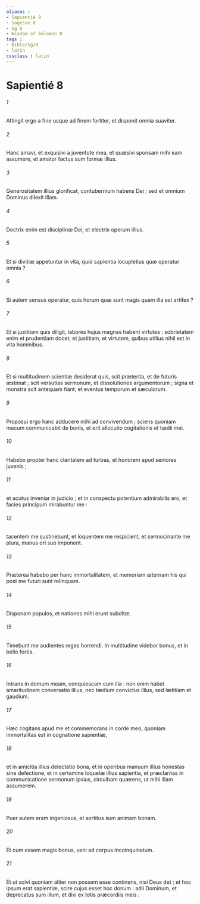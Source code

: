 ```yaml
---
aliases : 
- Sapientié 8
- Sagesse 8
- Sg 8
- Wisdom of Solomon 8
tags : 
- Bible/Sg/8
- latin
cssclass : latin
---
```


# Sapientié 8

###### 1
Attingit ergo a fine usque ad finem fortiter, et disponit omnia suaviter.
###### 2
Hanc amavi, et exquisivi a juventute mea, et quæsivi sponsam mihi eam assumere, et amator factus sum formæ illius.
###### 3
Generositatem illius glorificat, contubernium habens Dei ; sed et omnium Dominus dilexit illam.
###### 4
Doctrix enim est disciplinæ Dei, et electrix operum illius.
###### 5
Et si divitiæ appetuntur in vita, quid sapientia locupletius quæ operatur omnia ?
###### 6
Si autem sensus operatur, quis horum quæ sunt magis quam illa est artifex ?
###### 7
Et si justitiam quis diligit, labores hujus magnas habent virtutes : sobrietatem enim et prudentiam docet, et justitiam, et virtutem, quibus utilius nihil est in vita hominibus.
###### 8
Et si multitudinem scientiæ desiderat quis, scit præterita, et de futuris æstimat ; scit versutias sermonum, et dissolutiones argumentorum ; signa et monstra scit antequam fiant, et eventus temporum et sæculorum.
###### 9
Proposui ergo hanc adducere mihi ad convivendum ; sciens quoniam mecum communicabit de bonis, et erit allocutio cogitationis et tædii mei.
###### 10
Habebo propter hanc claritatem ad turbas, et honorem apud seniores juvenis ;
###### 11
et acutus inveniar in judicio ; et in conspectu potentium admirabilis ero, et facies principum mirabuntur me :
###### 12
tacentem me sustinebunt, et loquentem me respicient, et sermocinante me plura, manus ori suo imponent.
###### 13
Præterea habebo per hanc immortalitatem, et memoriam æternam his qui post me futuri sunt relinquam.
###### 14
Disponam populos, et nationes mihi erunt subditæ.
###### 15
Timebunt me audientes reges horrendi. In multitudine videbor bonus, et in bello fortis.
###### 16
Intrans in domum meam, conquiescam cum illa : non enim habet amaritudinem conversatio illius, nec tædium convictus illius, sed lætitiam et gaudium.
###### 17
Hæc cogitans apud me et commemorans in corde meo, quoniam immortalitas est in cognatione sapientiæ,
###### 18
et in amicitia illius delectatio bona, et in operibus manuum illius honestas sine defectione, et in certamine loquelæ illius sapientia, et præclaritas in communicatione sermonum ipsius, circuibam quærens, ut mihi illam assumerem.
###### 19
Puer autem eram ingeniosus, et sortitus sum animam bonam.
###### 20
Et cum essem magis bonus, veni ad corpus incoinquinatum.
###### 21
Et ut scivi quoniam aliter non possem esse continens, nisi Deus det ; et hoc ipsum erat sapientiæ, scire cujus esset hoc donum : adii Dominum, et deprecatus sum illum, et dixi ex totis præcordiis meis :
